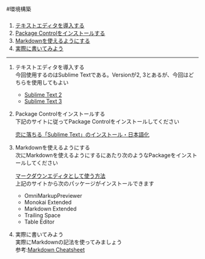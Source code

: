 #環境構築

###
1. [テキストエディタを導入する](#sec1)
2. [Package Controlをインストールする](#sec2)
3. [Markdownを使えるようにする](#sec3)
4. [実際に書いてみよう](#sec4)

***


1. <a id="#sec1"></a>テキストエディタを導入する  
今回使用するのはSublime Textである。Versionが2, 3とあるが、今回はどちらを使用してもよい  

	- [Sublime Text 2](http://www.sublimetext.com/2)
	- [Sublime Text 3](http://www.sublimetext.com/3)

2. <a id="#sec2"></a>Package Controlをインストールする  
下記のサイトに従ってPackage Controlをインストールしてください  

	[恋に落ちる「Sublime Text」のインストール・日本語化](http://webmem.hatenablog.com/entry/sublime-text)

3. <a id="#sec3"></a>Markdownを使えるようにする  
次にMarkdownを使えるようにするにあたり次のようなPackageをインストールしてください  

	[マークダウンエディタとして使う方法](http://futago-life.com/sublime-text3-wiki/how-to/markdown)  
	上記のサイトから次のパッケージがインストールできます  

	- OmniMarkupPreviewer  
	- Monokai Extended  
	- Markdown Extended  
	- Trailing Space  
	- Table Editor  

4. <a id="#sec4"></a>実際に書いてみよう  
実際にMarkdownの記法を使ってみましょう  
参考:[Markdown Cheatsheet](https://github.com/adam-p/markdown-here/wiki/Markdown-Cheatsheet#headers)  